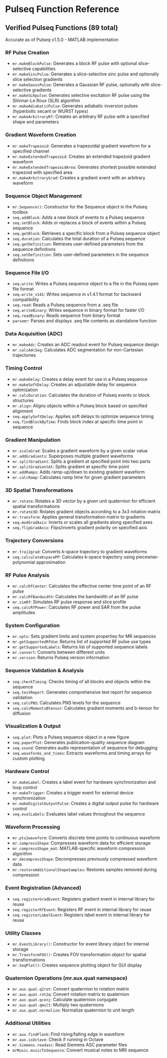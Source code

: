 # Pulseq Function Reference

## Verified Pulseq Functions (89 total)
Accurate as of Pulseq v1.5.0 - MATLAB implementation

### RF Pulse Creation
- `mr.makeBlockPulse`: Generates a block RF pulse with optional slice-selective capabilities
- `mr.makeSincPulse`: Generates a slice-selective sinc pulse and optionally slice selection gradients
- `mr.makeGaussPulse`: Generates a Gaussian RF pulse, optionally with slice-selective gradients
- `mr.makeSLRpulse`: Generates selective excitation RF pulse using the Shinnar-Le Roux (SLR) algorithm
- `mr.makeAdiabaticPulse`: Generates adiabatic inversion pulses (hyperbolic secant or WURST types)
- `mr.makeArbitraryRf`: Creates an arbitrary RF pulse with a specified shape and parameters

### Gradient Waveform Creation
- `mr.makeTrapezoid`: Generates a trapezoidal gradient waveform for a specified channel
- `mr.makeExtendedTrapezoid`: Creates an extended trapezoid gradient waveform
- `mr.makeExtendedTrapezoidArea`: Generates shortest possible extended trapezoid with specified area
- `mr.makeArbitraryGrad`: Creates a gradient event with an arbitrary waveform

### Sequence Object Management
- `mr.Sequence()`: Constructor for the Sequence object in the Pulseq toolbox
- `seq.addBlock`: Adds a new block of events to a Pulseq sequence
- `seq.setBlock`: Adds or replaces a block of events within a Pulseq sequence
- `seq.getBlock`: Retrieves a specific block from a Pulseq sequence object
- `seq.duration`: Calculates the total duration of a Pulseq sequence
- `seq.getDefinition`: Retrieves user-defined parameters from the sequence definitions
- `seq.setDefinition`: Sets user-defined parameters in the sequence definitions

### Sequence File I/O
- `seq.write`: Writes a Pulseq sequence object to a file in the Pulseq open file format
- `seq.write_v141`: Writes sequence in v1.4.1 format for backward compatibility
- `seq.read`: Reads a Pulseq sequence from a .seq file
- `seq.writeBinary`: Writes sequence in binary format for faster I/O
- `seq.readBinary`: Reads sequence from binary format
- `parsemr`: Parses and displays .seq file contents as standalone function

### Data Acquisition (ADC)
- `mr.makeAdc`: Creates an ADC readout event for Pulseq sequence design
- `mr.calcAdcSeg`: Calculates ADC segmentation for non-Cartesian trajectories

### Timing Control
- `mr.makeDelay`: Creates a delay event for use in a Pulseq sequence
- `mr.makeSoftDelay`: Creates an adjustable delay for sequence optimization
- `mr.calcDuration`: Calculates the duration of Pulseq events or block structures
- `mr.align`: Aligns objects within a Pulseq block based on specified alignment
- `seq.applySoftDelay`: Applies soft delays to optimize sequence timing
- `seq.findBlockByTime`: Finds block index at specific time point in sequence

### Gradient Manipulation
- `mr.scaleGrad`: Scales a gradient waveform by a given scalar value
- `mr.addGradients`: Superposes multiple gradient waveforms
- `mr.splitGradient`: Splits a gradient at specified point into two parts
- `mr.splitGradientAt`: Splits gradient at specific time point
- `mr.addRamps`: Adds ramp-up/down to existing gradient waveform
- `mr.calcRamp`: Calculates ramp time for given gradient parameters

### 3D Spatial Transformations
- `mr.rotate`: Rotates a 3D vector by a given unit quaternion for efficient spatial transformations
- `mr.rotate3D`: Rotates gradient objects according to a 3x3 rotation matrix
- `mr.transform`: Applies general transformation matrix to gradients
- `seq.modGradAxis`: Inverts or scales all gradients along specified axes
- `seq.flipGradAxis`: Flips/inverts gradient polarity on specified axis

### Trajectory Conversions
- `mr.traj2grad`: Converts k-space trajectory to gradient waveforms
- `seq.calculateKspacePP`: Calculates k-space trajectory using piecewise-polynomial approximation

### RF Pulse Analysis
- `mr.calcRfCenter`: Calculates the effective center time point of an RF pulse
- `mr.calcRfBandwidth`: Calculates the bandwidth of an RF pulse
- `mr.simRf`: Simulates RF pulse response and slice profile
- `seq.calcRfPower`: Calculates RF power and SAR from the pulse amplitudes

### System Configuration
- `mr.opts`: Sets gradient limits and system properties for MR sequences
- `mr.getSupportedRfUse`: Returns list of supported RF pulse use types
- `mr.getSupportedLabels`: Returns list of supported sequence labels
- `mr.convert`: Converts between different units
- `mr.version`: Returns Pulseq version information

### Sequence Validation & Analysis
- `seq.checkTiming`: Checks timing of all blocks and objects within the sequence
- `seq.testReport`: Generates comprehensive test report for sequence validation
- `seq.calcPNS`: Calculates PNS levels for the sequence
- `seq.calcMomentsBtensor`: Calculates gradient moments and b-tensor for diffusion

### Visualization & Output
- `seq.plot`: Plots a Pulseq sequence object in a new figure
- `seq.paperPlot`: Generates publication-quality sequence diagram
- `seq.sound`: Generates audio representation of sequence for debugging
- `seq.waveforms_and_times`: Extracts waveforms and timing arrays for custom plotting

### Hardware Control
- `mr.makeLabel`: Creates a label event for hardware synchronization and loop control
- `mr.makeTrigger`: Creates a trigger event for external device synchronization
- `mr.makeDigitalOutputPulse`: Creates a digital output pulse for hardware control
- `seq.evalLabels`: Evaluates label values throughout the sequence

### Waveform Processing
- `mr.pts2waveform`: Converts discrete time points to continuous waveform
- `mr.compressShape`: Compresses waveform data for efficient storage
- `mr.compressShape_mat`: MATLAB-specific waveform compression algorithm
- `mr.decompressShape`: Decompresses previously compressed waveform data
- `mr.restoreAdditionalShapeSamples`: Restores samples removed during compression

### Event Registration (Advanced)
- `seq.registerGradEvent`: Registers gradient event in internal library for reuse
- `seq.registerRfEvent`: Registers RF event in internal library for reuse
- `seq.registerLabelEvent`: Registers label event in internal library for reuse

### Utility Classes
- `mr.EventLibrary()`: Constructor for event library object for internal storage
- `mr.TransformFOV()`: Creates FOV transformation object for spatial transformations
- `mr.SeqPlot()`: Creates sequence plotting object for GUI display

### Quaternion Operations (mr.aux.quat namespace)
- `mr.aux.quat.q2rot`: Convert quaternion to rotation matrix
- `mr.aux.quat.rot2q`: Convert rotation matrix to quaternion
- `mr.aux.quat.qconj`: Calculate quaternion conjugate
- `mr.aux.quat.qmult`: Multiply two quaternions
- `mr.aux.quat.normalize`: Normalize quaternion to unit length

### Additional Utilities
- `mr.aux.findFlank`: Find rising/falling edge in waveform
- `mr.aux.isOctave`: Check if running in Octave
- `mr.Siemens.readasc`: Read Siemens ASC parameter files
- `mrMusic.musicToSequence`: Convert musical notes to MRI sequence
